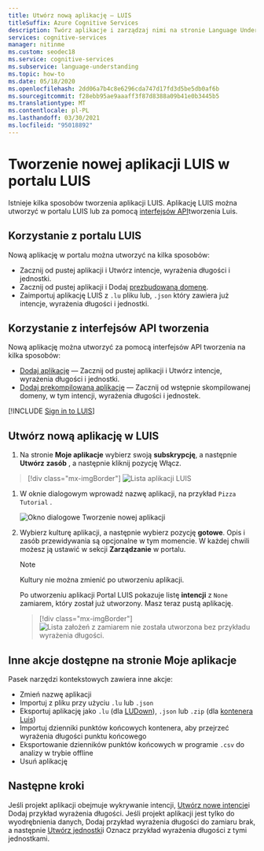 ```yaml
---
title: Utwórz nową aplikację — LUIS
titleSuffix: Azure Cognitive Services
description: Twórz aplikacje i zarządzaj nimi na stronie Language Understanding (LUIS).
services: cognitive-services
manager: nitinme
ms.custom: seodec18
ms.service: cognitive-services
ms.subservice: language-understanding
ms.topic: how-to
ms.date: 05/18/2020
ms.openlocfilehash: 2dd06a7b4c8e6296cda747d17fd3d5be5db0af6b
ms.sourcegitcommit: f28ebb95ae9aaaff3f87d8388a09b41e0b3445b5
ms.translationtype: MT
ms.contentlocale: pl-PL
ms.lasthandoff: 03/30/2021
ms.locfileid: "95018892"
---
```

# <a name="create-a-new-luis-app-in-the-luis-portal"></a>Tworzenie nowej aplikacji LUIS w portalu LUIS
Istnieje kilka sposobów tworzenia aplikacji LUIS. Aplikację LUIS można utworzyć w portalu LUIS lub za pomocą [interfejsów API](developer-reference-resource.md)tworzenia Luis.

## <a name="using-the-luis-portal"></a>Korzystanie z portalu LUIS

Nową aplikację w portalu można utworzyć na kilka sposobów:

* Zacznij od pustej aplikacji i Utwórz intencje, wyrażenia długości i jednostki.
* Zacznij od pustej aplikacji i Dodaj [prezbudowaną domenę](./howto-add-prebuilt-models.md).
* Zaimportuj aplikację LUIS z `.lu` pliku lub, `.json` który zawiera już intencje, wyrażenia długości i jednostki.

## <a name="using-the-authoring-apis"></a>Korzystanie z interfejsów API tworzenia
Nową aplikację można utworzyć za pomocą interfejsów API tworzenia na kilka sposobów:

* [Dodaj aplikację](https://westeurope.dev.cognitive.microsoft.com/docs/services/luis-programmatic-apis-v3-0-preview/operations/5890b47c39e2bb052c5b9c2f) — Zacznij od pustej aplikacji i Utwórz intencje, wyrażenia długości i jednostki.
* [Dodaj prekompilowaną aplikację](https://westeurope.dev.cognitive.microsoft.com/docs/services/luis-programmatic-apis-v3-0-preview/operations/59104e515aca2f0b48c76be5) — Zacznij od wstępnie skompilowanej domeny, w tym intencji, wyrażenia długości i jednostek.


<a name="export-app"></a>
<a name="import-new-app"></a>
<a name="delete-app"></a>


[!INCLUDE [Sign in to LUIS](./includes/sign-in-process.md)]

## <a name="create-new-app-in-luis"></a>Utwórz nową aplikację w LUIS

1. Na stronie **Moje aplikacje** wybierz swoją **subskrypcję**, a następnie **Utwórz** **zasób** , a następnie kliknij pozycję Włącz. 

> [!div class="mx-imgBorder"]
> ![Lista aplikacji LUIS](./media/create-app-in-portal.png)

1. W oknie dialogowym wprowadź nazwę aplikacji, na przykład `Pizza Tutorial` .

    ![Okno dialogowe Tworzenie nowej aplikacji](./media/create-pizza-tutorial-app-in-portal.png)

1. Wybierz kulturę aplikacji, a następnie wybierz pozycję **gotowe**. Opis i zasób przewidywania są opcjonalne w tym momencie. W każdej chwili możesz ją ustawić w sekcji **Zarządzanie** w portalu.

    > [!NOTE]
    > Kultury nie można zmienić po utworzeniu aplikacji.

    Po utworzeniu aplikacji Portal LUIS pokazuje listę **intencji** z `None` zamiarem, który został już utworzony. Masz teraz pustą aplikację.

    > [!div class="mx-imgBorder"]
    > ![Lista założeń z zamiarem nie została utworzona bez przykładu wyrażenia długości.](media/pizza-tutorial-new-app-empty-intent-list.png)

## <a name="other-actions-available-on-my-apps-page"></a>Inne akcje dostępne na stronie Moje aplikacje

Pasek narzędzi kontekstowych zawiera inne akcje:

* Zmień nazwę aplikacji
* Importuj z pliku przy użyciu `.lu` lub `.json`
* Eksportuj aplikację jako `.lu` (dla [LUDown](https://github.com/microsoft/botbuilder-tools/tree/master/packages/Ludown)), `.json` lub `.zip` (dla [kontenera Luis](luis-container-howto.md))
* Importuj dzienniki punktów końcowych kontenera, aby przejrzeć wyrażenia długości punktu końcowego
* Eksportowanie dzienników punktów końcowych w programie `.csv` do analizy w trybie offline
* Usuń aplikację

## <a name="next-steps"></a>Następne kroki

Jeśli projekt aplikacji obejmuje wykrywanie intencji, [Utwórz nowe intencje](luis-how-to-add-intents.md)i Dodaj przykład wyrażenia długości. Jeśli projekt aplikacji jest tylko do wyodrębnienia danych, Dodaj przykład wyrażenia długości do zamiaru brak, a następnie [Utwórz jednostki](./luis-how-to-add-entities.md)i Oznacz przykład wyrażenia długości z tymi jednostkami.
